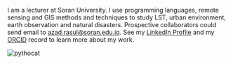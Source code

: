 I am a lecturer at Soran University. I use programming languages, remote sensing and GIS methods and techniques to study LST, urban environment, earth observation and natural disasters. Prospective collaborators could send email to azad.rasul@soran.edu.iq. See my [LinkedIn Profile](https://www.linkedin.com/in/azad-rasul-1860abb1/)
and my [ORCID](https://orcid.org/0000-0001-5141-0577) record to learn more about my work.

![pythocat](https://octodex.github.com/images/pythocat.png)
